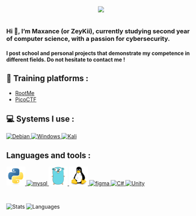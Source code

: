 <div id="header" align="center">
  <img align="center" src="https://media3.giphy.com/media/v1.Y2lkPTc5MGI3NjExZjJsdXhncHAycmg0aG43N3ltajF1Mm1mZ2s0azd0cmdodTNkeWthNCZlcD12MV9pbnRlcm5hbF9naWZfYnlfaWQmY3Q9Zw/fCwP577leP6zwLLtB8/giphy.gif"/>
</div>

<br>

### Hi 👋, I’m Maxance (or ZeyKii), currently studying second year of computer science, with a passion for cybersecurity.

#### I post school and personal projects that demonstrate my competence in different fields. Do not hesitate to contact me !

## 🎯 Training platforms :

- [RootMe](https://www.root-me.org/ZeyKii)
- [PicoCTF](https://play.picoctf.org/users/ZeyKii)

## 💻 Systems I use :

<p dir="auto">
  <a target="_blank" rel="noopener noreferrer nofollow" href="https://www.debian.org/index.fr.html"><img src="https://img.shields.io/badge/Debian-A81D33?style=for-the-badge&logo=debian&logoColor=white" alt="Debian" style="max-width: 100%;">
  </a>
  <a target="_blank" rel="noopener noreferrer nofollow" href="https://www.microsoft.com/fr-fr/windows?r=1"><img src="https://img.shields.io/badge/Windows-0078D6?style=for-the-badge&logo=windows&logoColor=white" alt="Windows" style="max-width: 100%;">
  </a>
  <a target="_blank" rel="noopener noreferrer nofollow" href="https://www.kali.org/"><img src="https://img.shields.io/badge/Kali_Linux-557C94?style=for-the-badge&logo=kali-linux&logoColor=white" alt="Kali" style="max-width: 100%;">
  </a>
</p>

## Languages and tools :

<a href="https://www.python.org" target="_blank" rel="noreferrer"> <img src="https://raw.githubusercontent.com/devicons/devicon/master/icons/python/python-original.svg" alt="python" width="50" height="50">
</a>
<a href="https://www.mysql.com/fr/" target="_blank" rel="noreferrer"> <img src="https://user-images.githubusercontent.com/25181517/183896128-ec99105a-ec1a-4d85-b08b-1aa1620b2046.png" alt="mysql" width="50" height="50"/>
</a>
<a href="https://golang.org" target="_blank" rel="noreferrer"> <img src="https://raw.githubusercontent.com/devicons/devicon/master/icons/go/go-original.svg" alt="go" width="50" height="50"/>
</a>
<a href="https://www.linux.org/" target="_blank" rel="noreferrer"> <img src="https://raw.githubusercontent.com/devicons/devicon/master/icons/linux/linux-original.svg" alt="linux" width="50" height="50"/>
</a>
<a href="https://www.figma.com/" target="figma" rel="noreferrer"> <img src="https://user-images.githubusercontent.com/25181517/189715289-df3ee512-6eca-463f-a0f4-c10d94a06b2f.png" alt="figma" width="50" height="50"/>
</a>
<a href="https://learn.microsoft.com/fr-fr/dotnet/csharp/tour-of-csharp/" target="C#" rel="noreferrer"> <img src="https://user-images.githubusercontent.com/25181517/121405384-444d7300-c95d-11eb-959f-913020d3bf90.png" alt="C#" width="50" height="50"/>
</a>
<a href="https://unity.com/fr" target="Unity" rel="noreferrer"> <img src="https://user-images.githubusercontent.com/25181517/193427941-9437dbbe-376f-40dc-9573-0ef5c02a26a7.png" alt="Unity" width="50" height="50"/>
</a>

<br>

![Stats](https://github-readme-stats.vercel.app/api?username=zeykii&theme=jolly)  ![Languages](https://github-readme-stats.vercel.app/api/top-langs/?username=zeykii&theme=jolly)